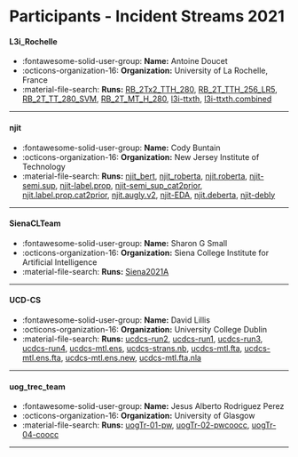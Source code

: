 # Participants - Incident Streams 2021 

#### L3i_Rochelle 
 - :fontawesome-solid-user-group: **Name:** Antoine Doucet 
 - :octicons-organization-16: **Organization:** University of La Rochelle, France 
 - :material-file-search: **Runs:** [RB_2Tx2_TTH_280](./runs.md#rb_2tx2_tth_280), [RB_2T_TTH_256_LR5](./runs.md#rb_2t_tth_256_lr5), [RB_2T_TT_280_SVM](./runs.md#rb_2t_tt_280_svm), [RB_2T_MT_H_280](./runs.md#rb_2t_mt_h_280), [l3i-ttxth](./runs.md#l3i-ttxth), [l3i-ttxth.combined](./runs.md#l3i-ttxth.combined) 

---
#### njit 
 - :fontawesome-solid-user-group: **Name:** Cody Buntain 
 - :octicons-organization-16: **Organization:** New Jersey Institute of Technology 
 - :material-file-search: **Runs:** [njit_bert](./runs.md#njit_bert), [njit_roberta](./runs.md#njit_roberta), [njit.roberta](./runs.md#njit.roberta), [njit-semi.sup](./runs.md#njit-semi.sup), [njit-label.prop](./runs.md#njit-label.prop), [njit-semi_sup_cat2prior](./runs.md#njit-semi_sup_cat2prior), [njit.label.prop.cat2prior](./runs.md#njit.label.prop.cat2prior), [njit.augly.v2](./runs.md#njit.augly.v2), [njit-EDA](./runs.md#njit-eda), [njit.deberta](./runs.md#njit.deberta), [njit-debly](./runs.md#njit-debly) 

---
#### SienaCLTeam 
 - :fontawesome-solid-user-group: **Name:** Sharon G Small 
 - :octicons-organization-16: **Organization:** Siena College Institute for Artificial Intelligence 
 - :material-file-search: **Runs:** [Siena2021A](./runs.md#siena2021a) 

---
#### UCD-CS 
 - :fontawesome-solid-user-group: **Name:** David Lillis 
 - :octicons-organization-16: **Organization:** University College Dublin 
 - :material-file-search: **Runs:** [ucdcs-run2](./runs.md#ucdcs-run2), [ucdcs-run1](./runs.md#ucdcs-run1), [ucdcs-run3](./runs.md#ucdcs-run3), [ucdcs-run4](./runs.md#ucdcs-run4), [ucdcs-mtl.ens](./runs.md#ucdcs-mtl.ens), [ucdcs-strans.nb](./runs.md#ucdcs-strans.nb), [ucdcs-mtl.fta](./runs.md#ucdcs-mtl.fta), [ucdcs-mtl.ens.fta](./runs.md#ucdcs-mtl.ens.fta), [ucdcs-mtl.ens.new](./runs.md#ucdcs-mtl.ens.new), [ucdcs-mtl.fta.nla](./runs.md#ucdcs-mtl.fta.nla) 

---
#### uog_trec_team 
 - :fontawesome-solid-user-group: **Name:** Jesus Alberto Rodriguez Perez 
 - :octicons-organization-16: **Organization:** University of Glasgow 
 - :material-file-search: **Runs:** [uogTr-01-pw](./runs.md#uogtr-01-pw), [uogTr-02-pwcoocc](./runs.md#uogtr-02-pwcoocc), [uogTr-04-coocc](./runs.md#uogtr-04-coocc) 

---
